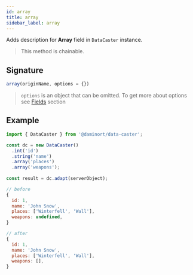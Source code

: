 ```yaml
---
id: array
title: array
sidebar_label: array
---
```


Adds description for **Array** field in `DataCaster` instance.

> This method is chainable.

## Signature

```javascript
array(originName, options = {})
```

> `options` is an object that can be omitted. To get more about options see [Fields](basics#fields) section

## Example

```javascript
import { DataCaster } from '@daminort/data-caster';

const dc = new DataCaster()
  .int('id')
  .string('name')
  .array('places')
  .array('weapons');
	
const result = dc.adapt(serverObject);
```

```javascript
// before
{
  id: 1,
  name: 'John Snow',
  places: ['Winterfell', 'Wall'],
  weapons: undefined,
}

// after
{
  id: 1,
  name: 'John Snow',
  places: ['Winterfell', 'Wall'],
  weapons: [],
}
```
